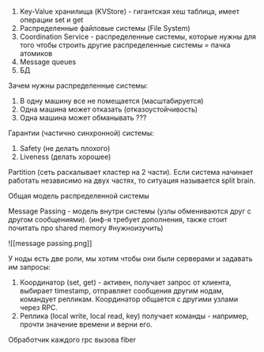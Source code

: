 1) Key-Value хранилища (KVStore) - гигантская хеш таблица, имеет операции set и get
2) Распределенные файловые системы (File System)
3) Coordination Service - распределенные системы, которые нужны для того чтобы строить другие распределенные системы = пачка атомиков
4) Message queues
5) БД

Зачем нужны распределенные системы:
1. В одну машину все не помещается (масштабируется)
2. Одна машина может отказать (отказоустойчивость)
3. Одна машина может обманывать ???

Гарантии (частично синхронной) системы:
1. Safety (не делать плохого)
2. Liveness (делать хорошее)

Partition (сеть раскалывает кластер на 2 части). Если система начинает работать независимо на двух частях, то ситуация называется split brain.

Общая модель распределенной системы

Message Passing - модель внутри системы (узлы обмениваются друг с другом сообщениями). (инф-я требует дополнения, также стоит почитать про shared memory #нужноизучить)

![[message passing.png]]

У ноды есть две роли, мы хотим чтобы они были серверами и задавать им запросы:
1. Координатор (set, get) - активен, получает запрос от клиента, выбирает timestamp, отправляет сообщения другим нодам, командует репликам. Координатор общается с другими узлами через RPC.
2. Реплика (local write, local read, key) получает команды - например, прочти значение времени и верни его.

Обработчик каждого rpc вызова fiber

